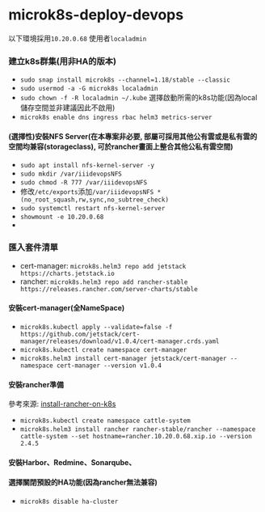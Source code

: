 # microk8s-deploy-devops

以下環境採用`10.20.0.68` 使用者`localadmin`

### 建立k8s群集(用非HA的版本)
* `sudo snap install microk8s --channel=1.18/stable --classic`
* `sudo usermod -a -G microk8s localadmin`
* `sudo chown -f -R localadmin ~/.kube`
選擇啟動所需的k8s功能(因為local儲存空間並非建議因此不啟用)
* `microk8s enable dns ingress rbac helm3 metrics-server`
#### (選擇性)安裝NFS Server(在本專案非必要, 部屬可採用其他公有雲或是私有雲的空間均兼容(storageclass), 可於rancher畫面上整合其他公私有雲空間)
* `sudo apt install nfs-kernel-server -y`
* `sudo mkdir /var/iiidevopsNFS`
* `sudo chmod -R 777 /var/iiidevopsNFS`
* 修改`/etc/exports`添加`/var/iiidevopsNFS *(no_root_squash,rw,sync,no_subtree_check)`
* `sudo systemctl restart nfs-kernel-server`
* `showmount -e 10.20.0.68`
* 

### 匯入套件清單
* cert-manager: `microk8s.helm3 repo add jetstack https://charts.jetstack.io`
* rancher: `microk8s.helm3 repo add rancher-stable https://releases.rancher.com/server-charts/stable`

#### 安裝cert-manager(全NameSpace)
* `microk8s.kubectl apply --validate=false -f https://github.com/jetstack/cert-manager/releases/download/v1.0.4/cert-manager.crds.yaml`
* `microk8s.kubectl create namespace cert-manager`
* `microk8s.helm3 install cert-manager jetstack/cert-manager --namespace cert-manager --version v1.0.4`

#### 安裝rancher準備
參考來源: [install-rancher-on-k8s](https://rancher.com/docs/rancher/v2.x/en/installation/install-rancher-on-k8s/)
* `microk8s.kubectl create namespace cattle-system`
* `microk8s.helm3 install rancher rancher-stable/rancher --namespace cattle-system --set hostname=rancher.10.20.0.68.xip.io --version 2.4.5`
#### 安裝Harbor、Redmine、Sonarqube、

#### 選擇關閉預設的HA功能(因為rancher無法兼容)
* `microk8s disable ha-cluster`
